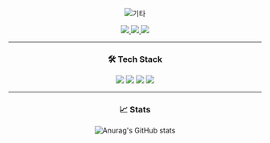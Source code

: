 <div align="center">

![기타](https://user-images.githubusercontent.com/68587360/155280882-018a0f78-f444-4164-bdfb-7abe705cb841.gif)

<a href="https://iamjm29.tistory.com/">
  <img src="https://img.shields.io/badge/Tistory-000000?style=flat&logo=Textpattern&logoColor=white&link=https://iamjm29.tistory.com/"/>
</a> <a href="mailto:iamjm29@gmail.com">
  <img src="https://img.shields.io/badge/Gmail-EA4335?style=flat&logo=Gmail&logoColor=white&link=mailto:iamjm29@gmail.com"/>
</a> <img src="https://img.shields.io/badge/Portfolio-000000?style=flat&logo=Notion&logoColor=white"/>

---
  
  
### 🛠 Tech Stack

<img src="https://img.shields.io/badge/Android Studio-3DDC84?style=flat&logo=Android&logoColor=white"/> <img src="https://img.shields.io/badge/Kotlin-7F52FF?style=flat&logo=Kotlin&logoColor=white"/> <img src="https://img.shields.io/badge/Java-007396?style=flat&logo=Java&logoColor=white"/> <img src="https://img.shields.io/badge/-Python-3776AB?style=flat&logo=Python&logoColor=white"/>

  
  ---

### 📈 Stats
![Anurag's GitHub stats](https://github-readme-stats.vercel.app/api?username=jaemin-Yoo&show_icons=true&theme=gradient)

</div>

